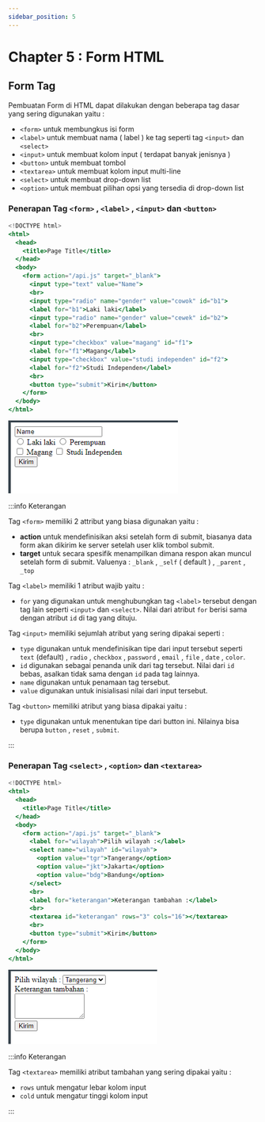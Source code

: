 ```yaml
---
sidebar_position: 5
---
```


# Chapter 5 : Form HTML

## Form Tag

Pembuatan Form di HTML dapat dilakukan dengan beberapa tag dasar yang sering digunakan yaitu :

- `<form>` untuk membungkus isi form
- `<label>` untuk membuat nama ( label ) ke tag seperti tag `<input>` dan `<select>`
- `<input>` untuk membuat kolom input ( terdapat banyak jenisnya )
- `<button>` untuk membuat tombol
- `<textarea>` untuk membuat kolom input multi-line
- `<select>` untuk membuat drop-down list
- `<option>` untuk membuat pilihan opsi yang tersedia di drop-down list

### Penerapan Tag `<form>` , `<label>` , `<input>` dan `<button>`

```jsx title="index.html"
<!DOCTYPE html>
<html>
  <head>
    <title>Page Title</title>
  </head>
  <body>
    <form action="/api.js" target="_blank">
      <input type="text" value="Name">
      <br>
      <input type="radio" name="gender" value="cowok" id="b1">
      <label for="b1">Laki laki</label>
      <input type="radio" name="gender" value="cewek" id="b2">
      <label for="b2">Perempuan</label>
      <br>
      <input type="checkbox" value="magang" id="f1">
      <label for="f1">Magang</label>
      <input type="checkbox" value="studi independen" id="f2">
      <label for="f2">Studi Independen</label>
      <br>
      <button type="submit">Kirim</button>
    </form>
  </body>
</html>
```

![Docusaurus Plushie](./img/gambar7.png)

:::info Keterangan

Tag `<form>` memiliki 2 attribut yang biasa digunakan yaitu :

- **action** untuk mendefinisikan aksi setelah form di submit, biasanya data form akan dikirim ke server setelah user klik tombol submit.
- **target** untuk secara spesifik menampilkan dimana respon akan muncul setelah form di submit. Valuenya : `_blank` , `_self` ( default ) , `_parent` , `_top`

Tag `<label>` memiliki 1 atribut wajib yaitu :

- `for` yang digunakan untuk menghubungkan tag `<label>` tersebut dengan tag lain seperti `<input>` dan `<select>`. Nilai dari atribut `for` berisi sama dengan atribut `id` di tag yang dituju.

Tag `<input>` memiliki sejumlah atribut yang sering dipakai seperti :

- `type` digunakan untuk mendefinisikan tipe dari input tersebut seperti `text` (default) , `radio` , `checkbox` , `password` , `email` , `file` , `date` , `color`.
- `id` digunakan sebagai penanda unik dari tag tersebut. Nilai dari `id` bebas, asalkan tidak sama dengan `id` pada tag lainnya.
- `name` digunakan untuk penamaan tag tersebut.
- `value` digunakan untuk inisialisasi nilai dari input tersebut.

Tag `<button>` memiliki atribut yang biasa dipakai yaitu :

- `type` digunakan untuk menentukan tipe dari button ini. Nilainya bisa berupa `button` , `reset` , `submit`.

:::

### Penerapan Tag `<select>` , `<option>` dan `<textarea>`

```jsx title="index.html"
<!DOCTYPE html>
<html>
  <head>
    <title>Page Title</title>
  </head>
  <body>
    <form action="/api.js" target="_blank">
      <label for="wilayah">Pilih wilayah :</label>
      <select name="wilayah" id="wilayah">
        <option value="tgr">Tangerang</option>
        <option value="jkt">Jakarta</option>
      	<option value="bdg">Bandung</option>
      </select>
      <br>
      <label for="keterangan">Keterangan tambahan :</label>
      <br>
      <textarea id="keterangan" rows="3" cols="16"></textarea>
      <br>
      <button type="submit">Kirim</button>
    </form>
  </body>
</html>
```

![Docusaurus Plushie](./img/gambar8.png)

:::info Keterangan

Tag `<textarea>` memiliki atribut tambahan yang sering dipakai yaitu :

- `rows` untuk mengatur lebar kolom input
- `cold` untuk mengatur tinggi kolom input

:::
